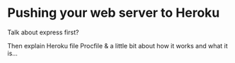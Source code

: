 Pushing your web server to Heroku
=================================

Talk about express first?

Then explain Heroku file Procfile & a little bit about how it works and
what it is...